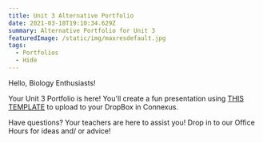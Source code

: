```yaml
---
title: Unit 3 Alternative Portfolio
date: 2021-03-18T19:10:34.629Z
summary: Alternative Portfolio for Unit 3
featuredImage: /static/img/maxresdefault.jpg
tags:
  - Portfolios
  - Hide
---
```

Hello, Biology Enthusiasts!

Your Unit 3 Portfolio is here! You'll create a fun presentation using [THIS TEMPLATE](https://docs.google.com/presentation/d/1RVHmJaMo2KZpGQGaER-qvDUagkEtPEICU6B5zz33Yrc/edit?usp=sharing) to upload to your DropBox in Connexus. 

Have questions? Your teachers are here to assist you! Drop in to our Office Hours for ideas and/ or advice!